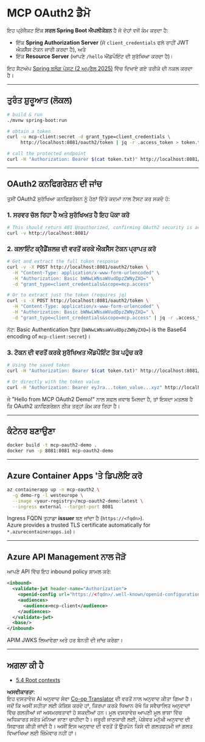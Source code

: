 <!--
CO_OP_TRANSLATOR_METADATA:
{
  "original_hash": "0a7083e660ca0d85fd6a947514c61993",
  "translation_date": "2025-06-12T23:33:00+00:00",
  "source_file": "05-AdvancedTopics/mcp-oauth2-demo/README.md",
  "language_code": "pa"
}
-->
# MCP OAuth2 ਡੈਮੋ

ਇਹ ਪ੍ਰੋਜੈਕਟ ਇੱਕ **ਸਰਲ Spring Boot ਐਪਲੀਕੇਸ਼ਨ** ਹੈ ਜੋ ਦੋਹਾਂ ਵਜੋਂ ਕੰਮ ਕਰਦਾ ਹੈ:

* ਇੱਕ **Spring Authorization Server** (ਜੋ `client_credentials` ਫਲੋ ਰਾਹੀਂ JWT ਐਕਸੈੱਸ ਟੋਕਨ ਜਾਰੀ ਕਰਦਾ ਹੈ), ਅਤੇ  
* ਇੱਕ **Resource Server** (ਆਪਣੇ `/hello` ਐਂਡਪੌਇੰਟ ਦੀ ਸੁਰੱਖਿਆ ਕਰਦਾ ਹੈ)।

ਇਹ ਸੈਟਅੱਪ [Spring ਬਲੌਗ ਪੋਸਟ (2 ਅਪ੍ਰੈਲ 2025)](https://spring.io/blog/2025/04/02/mcp-server-oauth2) ਵਿੱਚ ਦਿਖਾਏ ਗਏ ਤਰੀਕੇ ਦੀ ਨਕਲ ਕਰਦਾ ਹੈ।

---

## ਤੁਰੰਤ ਸ਼ੁਰੂਆਤ (ਲੋਕਲ)

```bash
# build & run
./mvnw spring-boot:run

# obtain a token
curl -u mcp-client:secret -d grant_type=client_credentials \
     http://localhost:8081/oauth2/token | jq -r .access_token > token.txt

# call the protected endpoint
curl -H "Authorization: Bearer $(cat token.txt)" http://localhost:8081/hello
```

---

## OAuth2 ਕਨਫਿਗਰੇਸ਼ਨ ਦੀ ਜਾਂਚ

ਤੁਸੀਂ OAuth2 ਸੁਰੱਖਿਆ ਕਨਫਿਗਰੇਸ਼ਨ ਨੂੰ ਹੇਠਾਂ ਦਿੱਤੇ ਕਦਮਾਂ ਨਾਲ ਟੈਸਟ ਕਰ ਸਕਦੇ ਹੋ:

### 1. ਸਰਵਰ ਚੱਲ ਰਿਹਾ ਹੈ ਅਤੇ ਸੁਰੱਖਿਅਤ ਹੈ ਇਹ ਪੱਕਾ ਕਰੋ

```bash
# This should return 401 Unauthorized, confirming OAuth2 security is active
curl -v http://localhost:8081/
```

### 2. ਕਲਾਇੰਟ ਕ੍ਰੈਡੈਂਸ਼ਲਜ਼ ਦੀ ਵਰਤੋਂ ਕਰਕੇ ਐਕਸੈੱਸ ਟੋਕਨ ਪ੍ਰਾਪਤ ਕਰੋ

```bash
# Get and extract the full token response
curl -v -X POST http://localhost:8081/oauth2/token \
  -H "Content-Type: application/x-www-form-urlencoded" \
  -H "Authorization: Basic bWNwLWNsaWVudDpzZWNyZXQ=" \
  -d "grant_type=client_credentials&scope=mcp.access"

# Or to extract just the token (requires jq)
curl -s -X POST http://localhost:8081/oauth2/token \
  -H "Content-Type: application/x-www-form-urlencoded" \
  -H "Authorization: Basic bWNwLWNsaWVudDpzZWNyZXQ=" \
  -d "grant_type=client_credentials&scope=mcp.access" | jq -r .access_token > token.txt
```

ਨੋਟ: Basic Authentication ਹੈਡਰ (`bWNwLWNsaWVudDpzZWNyZXQ=`) is the Base64 encoding of `mcp-client:secret`)।

### 3. ਟੋਕਨ ਦੀ ਵਰਤੋਂ ਕਰਕੇ ਸੁਰੱਖਿਅਤ ਐਂਡਪੌਇੰਟ ਤੱਕ ਪਹੁੰਚ ਕਰੋ

```bash
# Using the saved token
curl -H "Authorization: Bearer $(cat token.txt)" http://localhost:8081/hello

# Or directly with the token value
curl -H "Authorization: Bearer eyJra...token_value...xyz" http://localhost:8081/hello
```

ਜੇ "Hello from MCP OAuth2 Demo!" ਨਾਲ ਸਫਲ ਜਵਾਬ ਮਿਲਦਾ ਹੈ, ਤਾਂ ਇਸਦਾ ਮਤਲਬ ਹੈ ਕਿ OAuth2 ਕਨਫਿਗਰੇਸ਼ਨ ਠੀਕ ਤਰ੍ਹਾਂ ਕੰਮ ਕਰ ਰਿਹਾ ਹੈ।

---

## ਕੰਟੇਨਰ ਬਣਾਉਣਾ

```bash
docker build -t mcp-oauth2-demo .
docker run -p 8081:8081 mcp-oauth2-demo
```

---

## **Azure Container Apps** 'ਤੇ ਡਿਪਲੋਇ ਕਰੋ

```bash
az containerapp up -n mcp-oauth2 \
  -g demo-rg -l westeurope \
  --image <your-registry>/mcp-oauth2-demo:latest \
  --ingress external --target-port 8081
```

Ingress FQDN ਤੁਹਾਡਾ **issuer** ਬਣ ਜਾਂਦਾ ਹੈ (`https://<fqdn>`).  
Azure provides a trusted TLS certificate automatically for `*.azurecontainerapps.io`)।

---

## **Azure API Management** ਨਾਲ ਜੋੜੋ

ਆਪਣੇ API ਵਿੱਚ ਇਹ inbound policy ਸ਼ਾਮਲ ਕਰੋ:

```xml
<inbound>
  <validate-jwt header-name="Authorization">
    <openid-config url="https://<fqdn>/.well-known/openid-configuration"/>
    <audiences>
      <audience>mcp-client</audience>
    </audiences>
  </validate-jwt>
  <base/>
</inbound>
```

APIM JWKS ਲਿਆਵੇਗਾ ਅਤੇ ਹਰ ਬੇਨਤੀ ਦੀ ਜਾਂਚ ਕਰੇਗਾ।

---

## ਅਗਲਾ ਕੀ ਹੈ

- [5.4 Root contexts](../mcp-root-contexts/README.md)

**ਅਸਵੀਕਾਰਤਾ**:  
ਇਹ ਦਸਤਾਵੇਜ਼ AI ਅਨੁਵਾਦ ਸੇਵਾ [Co-op Translator](https://github.com/Azure/co-op-translator) ਦੀ ਵਰਤੋਂ ਨਾਲ ਅਨੁਵਾਦ ਕੀਤਾ ਗਿਆ ਹੈ। ਜਦੋਂ ਕਿ ਅਸੀਂ ਸਹੀਤਾ ਲਈ ਕੋਸ਼ਿਸ਼ ਕਰਦੇ ਹਾਂ, ਕਿਰਪਾ ਕਰਕੇ ਧਿਆਨ ਰੱਖੋ ਕਿ ਸਵੈਚਾਲਿਤ ਅਨੁਵਾਦਾਂ ਵਿੱਚ ਗਲਤੀਆਂ ਜਾਂ ਅਸਮਰਥਤਾਵਾਂ ਹੋ ਸਕਦੀਆਂ ਹਨ। ਮੂਲ ਦਸਤਾਵੇਜ਼ ਆਪਣੀ ਮੂਲ ਭਾਸ਼ਾ ਵਿੱਚ ਅਧਿਕਾਰਤ ਸਰੋਤ ਮੰਨਿਆ ਜਾਣਾ ਚਾਹੀਦਾ ਹੈ। ਜਰੂਰੀ ਜਾਣਕਾਰੀ ਲਈ, ਪੇਸ਼ੇਵਰ ਮਨੁੱਖੀ ਅਨੁਵਾਦ ਦੀ ਸਿਫਾਰਸ਼ ਕੀਤੀ ਜਾਂਦੀ ਹੈ। ਅਸੀਂ ਇਸ ਅਨੁਵਾਦ ਦੀ ਵਰਤੋਂ ਤੋਂ ਉਤਪੰਨ ਕਿਸੇ ਵੀ ਗਲਤਫਹਮੀ ਜਾਂ ਗਲਤ ਵਿਆਖਿਆ ਲਈ ਜ਼ਿੰਮੇਵਾਰ ਨਹੀਂ ਹਾਂ।